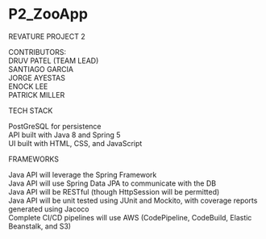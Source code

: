 # P2_ZooApp

REVATURE PROJECT 2 

CONTRIBUTORS:<BR>
DRUV PATEL (TEAM LEAD)<BR>
SANTIAGO GARCIA<BR>
JORGE AYESTAS<BR>
ENOCK LEE<BR>
PATRICK MILLER<BR>

TECH STACK

PostGreSQL for persistence<BR>
API built with Java 8 and Spring 5<BR>
UI built with HTML, CSS, and JavaScript<BR>
  
FRAMEWORKS<BR>

Java API will leverage the Spring Framework<BR>
Java API will use Spring Data JPA to communicate with the DB<BR>
Java API will be RESTful (though HttpSession will be permitted)<BR>
Java API will be unit tested using JUnit and Mockito, with coverage reports generated using Jacoco<BR>
Complete CI/CD pipelines will use AWS (CodePipeline, CodeBuild, Elastic Beanstalk, and S3)<BR>
